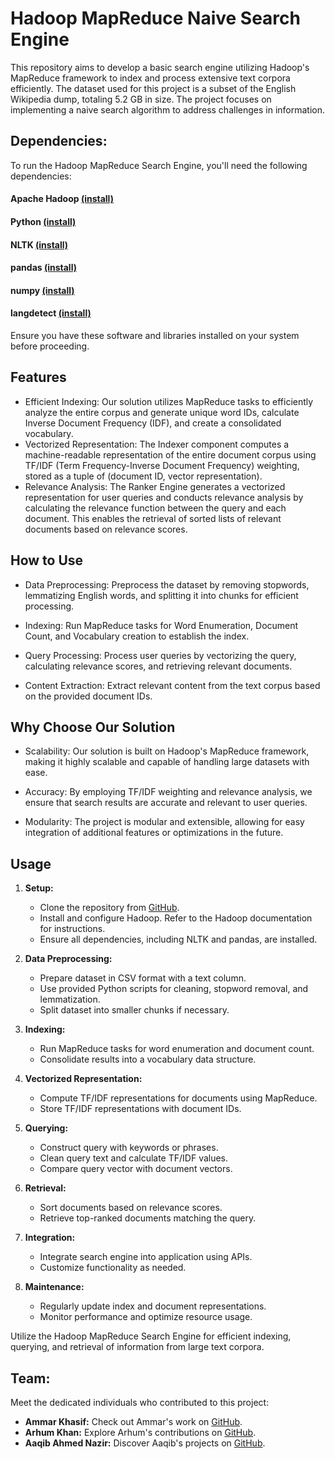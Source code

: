 
# Hadoop MapReduce Naive Search Engine

This repository aims to develop a basic search engine utilizing Hadoop's MapReduce framework to index and process extensive text corpora efficiently. The dataset used for this project is a subset of the English Wikipedia dump, totaling 5.2 GB in size. The project focuses on implementing a naive search algorithm to address challenges in information.


## Dependencies:
To run the Hadoop MapReduce Search Engine, you'll need the following dependencies:

#### Apache Hadoop [(install)](https://hadoop.apache.org/releases.html)

#### Python [(install)](https://www.python.org/downloads/)

#### NLTK [(install)](https://www.nltk.org/)

#### pandas [(install)](https://pandas.pydata.org/docs/getting_started/install.html)

#### numpy [(install)](https://numpy.org/)

#### langdetect [(install)](https://pypi.org/project/langdetect/)

Ensure you have these software and libraries installed on your system before proceeding.




## Features

- Efficient Indexing: Our solution utilizes MapReduce tasks to efficiently analyze the entire corpus and generate unique word IDs, calculate Inverse Document Frequency (IDF), and create a consolidated vocabulary.
- Vectorized Representation: The Indexer component computes a machine-readable representation of the entire document corpus using TF/IDF (Term Frequency-Inverse Document Frequency) weighting, stored as a tuple of (document ID, vector representation).
- Relevance Analysis: The Ranker Engine generates a vectorized representation for user queries and conducts relevance analysis by calculating the relevance function between the query and each document. This enables the retrieval of sorted lists of relevant documents based on relevance scores.


## How to Use

-  Data Preprocessing: Preprocess the dataset by removing stopwords, lemmatizing English words, and splitting it into chunks for efficient processing.

-  Indexing: Run MapReduce tasks for Word Enumeration, Document Count, and Vocabulary creation to establish the index.

-  Query Processing: Process user queries by vectorizing the query, calculating relevance scores, and retrieving relevant documents.

-  Content Extraction: Extract relevant content from the text corpus based on the provided document IDs.


## Why Choose Our Solution

-  Scalability: Our solution is built on Hadoop's MapReduce framework, making it highly scalable and capable of handling large datasets with ease.

-  Accuracy: By employing TF/IDF weighting and relevance analysis, we ensure that search results are accurate and relevant to user queries.

-  Modularity: The project is modular and extensible, allowing for easy integration of additional features or optimizations in the future.
## Usage

1. **Setup:**
   - Clone the repository from [GitHub](https://github.com/aaqib-ahmed-nazir/BDA_Assignment02).
   - Install and configure Hadoop. Refer to the Hadoop documentation for instructions.
   - Ensure all dependencies, including NLTK and pandas, are installed.

2. **Data Preprocessing:**
   - Prepare dataset in CSV format with a text column.
   - Use provided Python scripts for cleaning, stopword removal, and lemmatization.
   - Split dataset into smaller chunks if necessary.

3. **Indexing:**
   - Run MapReduce tasks for word enumeration and document count.
   - Consolidate results into a vocabulary data structure.

4. **Vectorized Representation:**
   - Compute TF/IDF representations for documents using MapReduce.
   - Store TF/IDF representations with document IDs.

5. **Querying:**
   - Construct query with keywords or phrases.
   - Clean query text and calculate TF/IDF values.
   - Compare query vector with document vectors.

6. **Retrieval:**
   - Sort documents based on relevance scores.
   - Retrieve top-ranked documents matching the query.

7. **Integration:**
   - Integrate search engine into application using APIs.
   - Customize functionality as needed.

8. **Maintenance:**
   - Regularly update index and document representations.
   - Monitor performance and optimize resource usage.

Utilize the Hadoop MapReduce Search Engine for efficient indexing, querying, and retrieval of information from large text corpora.

## Team:

Meet the dedicated individuals who contributed to this project:

- **Ammar Khasif:** Check out Ammar's work on [GitHub](https://github.com/ammar-kashif).
- **Arhum Khan:** Explore Arhum's contributions on [GitHub](https://github.com/Arhum-Khan10).
- **Aaqib Ahmed Nazir:** Discover Aaqib's projects on [GitHub](https://github.com/aaqib-ahmed-nazir).
